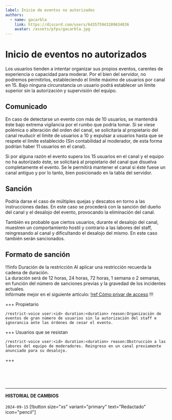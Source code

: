 ```yaml
---
label: Inicio de eventos no autorizados
authors:
  - name: gacarbla
    link: https://discord.com/users/643575943289634836
    avatar: /assets/pfps/gacarbla.jpg
---
```


# Inicio de eventos no autorizados
Los usuarios tienden a intentar organizar sus propios eventos, carentes de experiencia o capacidad para moderar. Por el bien del servidor, no podremos permitirlos, estableciendo el límite máximo de usuarios por canal en 15. Bajo ninguna circunstancia un usuario podrá establecer un límite superior sin la autorización y supervisión del equipo.

## Comunicado
En caso de detectarse un evento con más de 10 usuarios, se mantendrá éste bajo extrema vigilancia por el rumbo que podría tomar. Si se viese polémica o alteración del orden del canal, se solicitaría al propietario del canal reuducir el límite de usuarios a 10 y expulsar a usuarios hasta que se respete el límite establecido (Sin contabilidad al moderador, de esta forma podrían haber 11 usuarios en el canal).

Si por alguna razón el evento supera los 15 usuarios en el canal y el equipo no ha autorizado éste, se solicitará al propietario del canal que disuelva completamente el evento. Se le permitirá mantener el canal si éste fuese un canal antiguo y por lo tanto, bien posicionado en la tabla del servidor.

## Sanción
Podría darse el caso de múltiples quejas y descatos en torno a las instrucciones dadas. En este caso se procederá con la sanción del dueño del canal y el desalojo del evento, provocando la eliminación del canal.

También es probable que ciertos usuarios, durante el desalojo del canal, muestren un comportamiento hostil y contrario a las labores del staff, reingresando al canal y dificultando el desalojo del mismo. En este caso también serán sancionados.

## Formato de sanción

!!!info Duración de la restricción
Al aplicar una restricción recuerda la cadena de duración.<br>
La duración será de 12 horas, 24 horas, 72 horas, 1 semana o 2 semanas, en función del número de sanciones previas y la gravedad de los incidentes actuales.<br>
Infórmate mejor en el siguiente artículo:
[!ref Cómo privar de acceso](./privar_de_acceso.md)
!!!

+++ Propietario
```
/restrict-voice user:<id> duration:<duration> reason:Organización de eventos de gran número de usuarios sin la autorización del staff e ignorancia ante las órdenes de cesar el evento.
```
+++ Usuarios que se resistan
```
/restrict-voice user:<id> duration:<duration> reason:Obstrucción a las labores del equipo de moderadores. Reingreso en un canal previamente anunciado para su desalojo.
```
+++


<br><br><br>
** **
**HISTORIAL DE CAMBIOS**<br><br> 
`2024-09-15` [!button size="xs" variant="primary" text="Redactado" icon="pencil"]